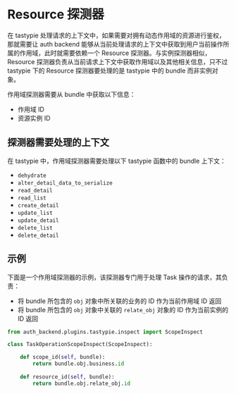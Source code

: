 # Resource 探测器

在 tastypie 处理请求的上下文中，如果需要对拥有动态作用域的资源进行鉴权，那就需要让 auth backend 能够从当前处理请求的上下文中获取到用户当前操作所属的作用域，此时就需要依赖一个 Resource 探测器。与实例探测器相似，Resource 探测器负责从当前请求上下文中获取作用域以及其他相关信息，只不过 tastypie 下的 Resource 探测器要处理的是 tastypie 中的 bundle 而非实例对象。

作用域探测器需要从 bundle 中获取以下信息：

- 作用域 ID
- 资源实例 ID

## 探测器需要处理的上下文

在 tastypie 中，作用域探测器需要处理以下 tastypie 函数中的 bundle 上下文：

- `dehydrate`
- `alter_detail_data_to_serialize`
- `read_detail`
- `read_list`
- `create_detail`
- `update_list`
- `update_detail`
- `delete_list`
- `delete_detail`

## 示例

下面是一个作用域探测器的示例，该探测器专门用于处理 Task 操作的请求，其负责：

- 将 bundle 所包含的 `obj` 对象中所关联的业务的 ID 作为当前作用域 ID 返回
- 将 bundle 所包含的 `obj` 对象中关联的 `relate_obj` 对象的 ID 作为当前实例的 ID 返回

```python
from auth_backend.plugins.tastypie.inspect import ScopeInspect

class TaskOperationScopeInspect(ScopeInspect):

    def scope_id(self, bundle):
        return bundle.obj.business.id
    
    def resource_id(self, bundle):
        return bundle.obj.relate_obj.id
```